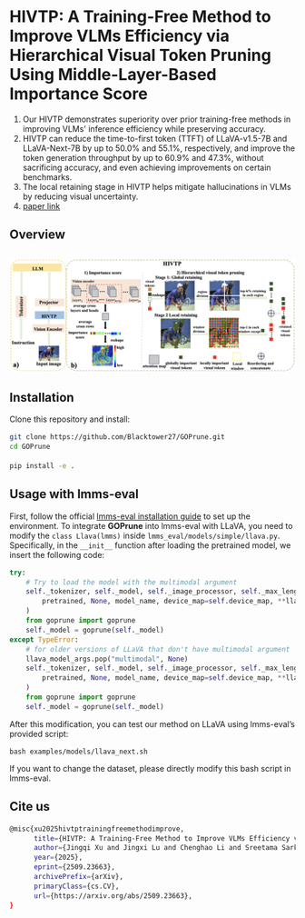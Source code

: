 # HIVTP: A Training-Free Method to Improve VLMs Efficiency via Hierarchical Visual Token Pruning Using Middle-Layer-Based Importance Score
1. Our HIVTP demonstrates superiority over prior training-free methods in improving VLMs' inference efficiency while preserving accuracy.
2. HIVTP can reduce the time-to-first token (TTFT) of LLaVA-v1.5-7B and LLaVA-Next-7B by up to 50.0% and 55.1%, respectively, and improve the token generation throughput by up to 60.9% and 47.3%, without sacrificing accuracy, and even achieving improvements on certain benchmarks.
3. The local retaining stage in HIVTP helps mitigate hallucinations in VLMs by reducing visual uncertainty.
4. [paper link](https://arxiv.org/abs/2509.23663)
## Overview
![Overview of HIVTP](Framework.png)
---

## Installation

Clone this repository and install:

```bash
git clone https://github.com/Blacktower27/GOPrune.git
cd GOPrune

pip install -e .
```

## Usage with lmms-eval

First, follow the official [lmms-eval installation guide](https://github.com/EvolvingLMMs-Lab/lmms-eval) to set up the environment. To integrate **GOPrune** into lmms-eval with LLaVA, you need to modify the `class Llava(lmms)` inside `lmms_eval/models/simple/llava.py`. Specifically, in the `__init__` function after loading the pretrained model, we insert the following code:

```python
try:
    # Try to load the model with the multimodal argument
    self._tokenizer, self._model, self._image_processor, self._max_length = load_pretrained_model(
        pretrained, None, model_name, device_map=self.device_map, **llava_model_args
    )
    from goprune import goprune
    self._model = goprune(self._model)
except TypeError:
    # for older versions of LLaVA that don't have multimodal argument
    llava_model_args.pop("multimodal", None)
    self._tokenizer, self._model, self._image_processor, self._max_length = load_pretrained_model(
        pretrained, None, model_name, device_map=self.device_map, **llava_model_args
    )
    from goprune import goprune
    self._model = goprune(self._model)
```    
After this modification, you can test our method on LLaVA using lmms-eval’s provided script:
```
bash examples/models/llava_next.sh
```
If you want to change the dataset, please directly modify this bash script in lmms-eval.
## Cite us
```bash
@misc{xu2025hivtptrainingfreemethodimprove,
      title={HIVTP: A Training-Free Method to Improve VLMs Efficiency via Hierarchical Visual Token Pruning Using Middle-Layer-Based Importance Score}, 
      author={Jingqi Xu and Jingxi Lu and Chenghao Li and Sreetama Sarkar and Peter A. Beerel},
      year={2025},
      eprint={2509.23663},
      archivePrefix={arXiv},
      primaryClass={cs.CV},
      url={https://arxiv.org/abs/2509.23663}, 
}
```

